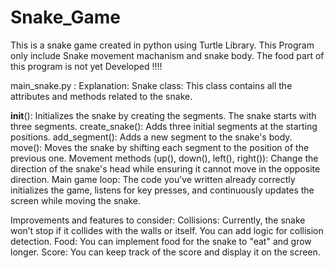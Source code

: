 # Snake_Game
This is a snake game created in python using Turtle Library. This Program only include Snake movement machanism and snake body. The food part of this program is not yet Developed !!!!

main_snake.py : 
  Explanation:
Snake class: This class contains all the attributes and methods related to the snake.

__init__(): Initializes the snake by creating the segments. The snake starts with three segments.
create_snake(): Adds three initial segments at the starting positions.
add_segment(): Adds a new segment to the snake's body.
move(): Moves the snake by shifting each segment to the position of the previous one.
Movement methods (up(), down(), left(), right()): Change the direction of the snake's head while ensuring it cannot move in the opposite direction.
Main game loop: The code you've written already correctly initializes the game, listens for key presses, and continuously updates the screen while moving the snake.

Improvements and features to consider:
Collisions: Currently, the snake won’t stop if it collides with the walls or itself. You can add logic for collision detection.
Food: You can implement food for the snake to "eat" and grow longer.
Score: You can keep track of the score and display it on the screen.
